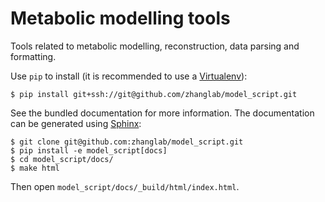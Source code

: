 Metabolic modelling tools
=========================

Tools related to metabolic modelling, reconstruction, data parsing and
formatting.

Use `pip` to install (it is recommended to use a
[Virtualenv](https://virtualenv.pypa.io/)):

``` shell
$ pip install git+ssh://git@github.com/zhanglab/model_script.git
```

See the bundled documentation for more information. The documentation can be
generated using [Sphinx](http://sphinx-doc.org/):

``` shell
$ git clone git@github.com:zhanglab/model_script.git
$ pip install -e model_script[docs]
$ cd model_script/docs/
$ make html
```

Then open `model_script/docs/_build/html/index.html`.

